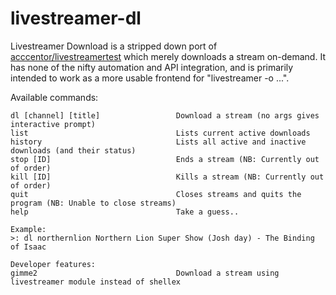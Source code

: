 # livestreamer-dl

Livestreamer Download is a stripped down port of [acccentor/livestreamertest](https://github.com/acccentor/livestreamertest) which merely downloads a stream on-demand.
It has none of the nifty automation and API integration, and is primarily intended to work as a more usable frontend for "livestreamer -o ...".

Available commands:
```
dl [channel] [title]                 Download a stream (no args gives interactive prompt)
list                                 Lists current active downloads
history                              Lists all active and inactive downloads (and their status)
stop [ID]                            Ends a stream (NB: Currently out of order)
kill [ID]                            Kills a stream (NB: Currently out of order)
quit                                 Closes streams and quits the program (NB: Unable to close streams)
help                                 Take a guess..

Example:
>: dl northernlion Northern Lion Super Show (Josh day) - The Binding of Isaac

Developer features:
gimme2                               Download a stream using livestreamer module instead of shellex
```
